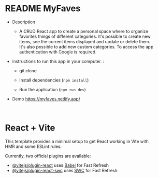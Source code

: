 # README MyFaves

- Description

  - A CRUD React app to create a personal space where to organize favorites things of different categories. It's possible to create new items, see the current items displayed and update or delete them. It's also possible to add new custom categories. To access the app authentication with Google is required.

- Instructions to run this app in your computer. :

  - git clone
  - Install dependencies (`npm install`)

  - Run the application (`npm run dev`)

- Demo
  https://myfaves.netlify.app/

<br />

# React + Vite

This template provides a minimal setup to get React working in Vite with HMR and some ESLint rules.

Currently, two official plugins are available:

- [@vitejs/plugin-react](https://github.com/vitejs/vite-plugin-react/blob/main/packages/plugin-react/README.md) uses [Babel](https://babeljs.io/) for Fast Refresh
- [@vitejs/plugin-react-swc](https://github.com/vitejs/vite-plugin-react-swc) uses [SWC](https://swc.rs/) for Fast Refresh
